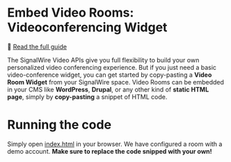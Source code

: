 # Embed Video Rooms: Videoconferencing Widget

📖 [Read the full guide](https://developer.signalwire.com/apis/docs/embed-video-rooms)

The SignalWire Video APIs give you full flexibility to build your own personalized video conferencing experience. But if you just need a basic video-conference widget, you can get started by copy-pasting a **Video Room Widget** from your SignalWire space. Video Rooms can be embedded in your CMS like **WordPress**, **Drupal**, or any other kind of **static HTML page**, simply by **copy-pasting** a snippet of HTML code.

# Running the code

Simply open [index.html](index.html) in your browser. We have configured a room with a demo account. **Make sure to replace the code snipped with your own!**
